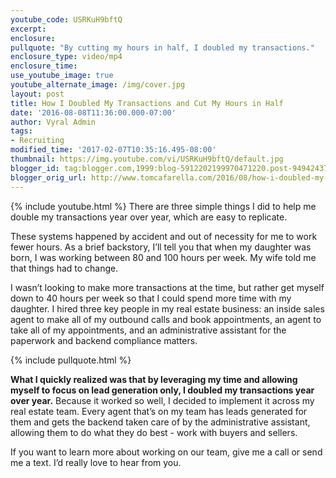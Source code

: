 ```yaml
---
youtube_code: USRKuH9bftQ
excerpt:
enclosure:
pullquote: "By cutting my hours in half, I doubled my transactions."
enclosure_type: video/mp4
enclosure_time:
use_youtube_image: true
youtube_alternate_image: /img/cover.jpg
layout: post
title: How I Doubled My Transactions and Cut My Hours in Half
date: '2016-08-08T11:36:00.000-07:00'
author: Vyral Admin
tags:
- Recruiting
modified_time: '2017-02-07T10:35:16.495-08:00'
thumbnail: https://img.youtube.com/vi/USRKuH9bftQ/default.jpg
blogger_id: tag:blogger.com,1999:blog-5912202199970471220.post-949424379802166946
blogger_orig_url: http://www.tomcafarella.com/2016/08/how-i-doubled-my-transactions-and-cut.html
---
```

{% include youtube.html %}
There are three simple things I did to help me double my transactions year over year, which are easy to replicate.

These systems happened by accident and out of necessity for me to work fewer hours. As a brief backstory, I’ll tell you that when my daughter was born, I was working between 80 and 100 hours per week. My wife told me that things had to change.

I wasn’t looking to make more transactions at the time, but rather get myself down to 40 hours per week so that I could spend more time with my daughter. I hired three key people in my real estate business: an inside sales agent to make all of my outbound calls and book appointments, an agent to take all of my appointments, and an administrative assistant for the paperwork and backend compliance matters.

{% include pullquote.html %}

**What I quickly realized was that by leveraging my time and allowing myself to focus on lead generation only, I doubled my transactions year over year.** Because it worked so well, I decided to implement it across my real estate team. Every agent that’s on my team has leads generated for them and gets the backend taken care of by the administrative assistant, allowing them to do what they do best - work with buyers and sellers.

If you want to learn more about working on our team, give me a call or send me a text. I’d really love to hear from you.
